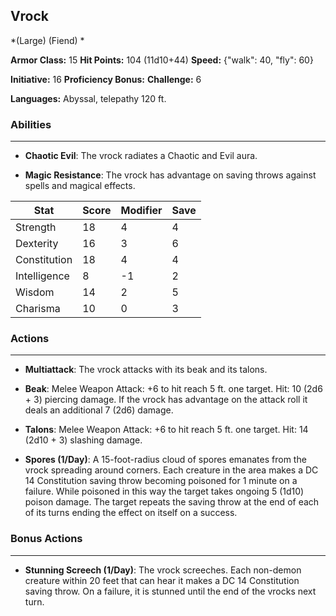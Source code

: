 ## Vrock
*(Large) (Fiend) *

**Armor Class:** 15
**Hit Points:** 104 (11d10+44)
**Speed:** {"walk": 40, "fly": 60}

**Initiative:** 16
**Proficiency Bonus:**
**Challenge:** 6

**Languages:** Abyssal, telepathy 120 ft.

### Abilities
 --- 
- **Chaotic Evil**: The vrock radiates a Chaotic and Evil aura.

- **Magic Resistance**: The vrock has advantage on saving throws against spells and magical effects.



| Stat | Score | Modifier | Save |
| ---- | ---- | ---- | ---- |
| Strength | 18 | 4 | 4 |
| Dexterity | 16 | 3 | 6 |
| Constitution | 18 | 4 | 4 |
| Intelligence | 8 | -1 | 2 |
| Wisdom | 14 | 2 | 5 |
| Charisma | 10 | 0 | 3 |

### Actions
 --- 
- **Multiattack**: The vrock attacks with its beak and its talons.

- **Beak**: Melee Weapon Attack: +6 to hit  reach 5 ft.  one target. Hit: 10 (2d6 + 3) piercing damage. If the vrock has advantage on the attack roll  it deals an additional 7 (2d6) damage.

- **Talons**: Melee Weapon Attack: +6 to hit  reach 5 ft.  one target. Hit: 14 (2d10 + 3) slashing damage.

- **Spores (1/Day)**: A 15-foot-radius cloud of spores emanates from the vrock  spreading around corners. Each creature in the area makes a DC 14 Constitution saving throw  becoming poisoned for 1 minute on a failure. While poisoned in this way  the target takes ongoing 5 (1d10) poison damage. The target repeats the saving throw at the end of each of its turns  ending the effect on itself on a success.

### Bonus Actions
 --- 
- **Stunning Screech (1/Day)**: The vrock screeches. Each non-demon creature within 20 feet that can hear it makes a DC 14 Constitution saving throw. On a failure, it is stunned until the end of the vrocks next turn.

